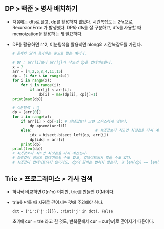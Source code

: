 ## DP > 백준 > 병사 배치하기

- 처음에는 dfs로 풀고, dp를 활용하지 않았다. 시간복잡도는 2^n으로, RecursionError 가 발생했다. DP와 dfs를 잘 구분하고, dfs를 사용할 때 memoization을 활용하는 게 필요하다.

- DP를 활용하면 n^2, 이분탐색을 활용하면 nlong의 시간복잡도를 가진다.

  ```python
  # 문제와 달리 증가하는 순으로 뽑는 예이다.
  
  # DP : arr[i]보다 arr[j]가 작으면 dp를 업데이트한다.
  x = 7
  arr = [4,2,5,8,4,11,15]
  dp = [1 for i in range(x)]
  for i in range(x):
      for j in range(i):
          if arr[j] < arr[i]:
              dp[i] = max(dp[i], dp[j]+1)
  print(max(dp))
  
  # 이분탐색 : 🤔
  dp = [arr[0]]
  for i in range(x):
      if arr[i] > dp[-1]: # 최댓값보다 크면 스무스하게 넣는다.
          dp.append(arr[i])
      else: 							# 최댓값보다 작으면 최댓값을 다시 계산한다. 
          idx = bisect.bisect_left(dp, arr[i]) 
          dp[idx] = arr[i]
      print(dp)
  print(len(dp))
  # 최댓값보다 작으면 최댓값을 다시 계산한다. 
  # 최댓값이 정말로 업데이트될 수도 있고, 업데이트되지 않을 수도 있다.
  # 최댓값이 업데이트되지 않더라도, dp의 길이는 변하지 않는다. 단 len(dp) == len(LIS) 지만 dp != LIS 이다.
  ```





## Trie > 프로그래머스 > 가사 검색

- 하나씩 비교하면 O(n^n) 이지만, trie를 만들면 O(N)이다.

- trie를 만들 때 재귀로 깊어지는 것에 주의해야 한다.

  `dct = {'i':{'j':[]}}, print('j' in dct), False`

  초기에 cur = trie 라고 한 것도, 반복문에서 cur = cur[w]로 깊어지기 때문이다.